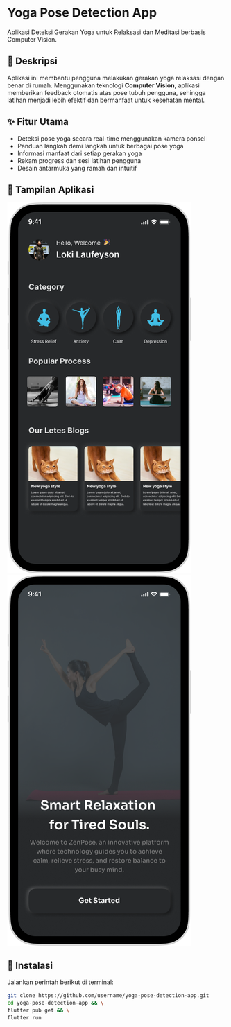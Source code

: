 # Yoga Pose Detection App

Aplikasi Deteksi Gerakan Yoga untuk Relaksasi dan Meditasi berbasis Computer Vision.

## 📱 Deskripsi

Aplikasi ini membantu pengguna melakukan gerakan yoga relaksasi dengan benar di rumah. Menggunakan teknologi **Computer Vision**, aplikasi memberikan feedback otomatis atas pose tubuh pengguna, sehingga latihan menjadi lebih efektif dan bermanfaat untuk kesehatan mental.

## ✨ Fitur Utama

- Deteksi pose yoga secara real-time menggunakan kamera ponsel
- Panduan langkah demi langkah untuk berbagai pose yoga
- Informasi manfaat dari setiap gerakan yoga
- Rekam progress dan sesi latihan pengguna
- Desain antarmuka yang ramah dan intuitif

## 📸 Tampilan Aplikasi

![Screenshot](assets/mockup/HomeScreen.png)  
![Screenshot](assets/mockup/OnboardingScreen.png)

## 🚀 Instalasi

Jalankan perintah berikut di terminal:

```bash
git clone https://github.com/username/yoga-pose-detection-app.git
cd yoga-pose-detection-app && \
flutter pub get && \
flutter run
